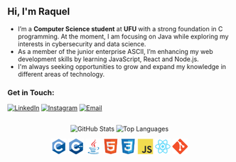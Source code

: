 ## Hi, I'm Raquel

- I’m a **Computer Science student** at **UFU** with a strong foundation in C programming. At the moment, I am focusing on Java while exploring my interests in cybersecurity and data science.
- As a member of the junior enterprise ASCII, I’m enhancing my web development skills by learning JavaScript, React and Node.js.
- I'm always seeking opportunities to grow and expand my knowledge in different areas of technology.

### **Get in Touch:**
[![LinkedIn](https://img.shields.io/badge/LinkedIn-%230A66C2?&style=for-the-badge&logo=linkedin&logoColor=white)](https://www.linkedin.com/in/emillenee)
[![Instagram](https://img.shields.io/badge/Instagram-%23E4405F?&style=for-the-badge&logo=instagram&logoColor=white)](https://www.instagram.com/emillene_/)
[![Email](https://img.shields.io/badge/Email-%23D14836?&style=for-the-badge&logo=gmail&logoColor=white)](mailto:sxemillene@gmail.com)

##

##

<p align="center">
  <img src="https://github-readme-stats.vercel.app/api?username=emillenee&show_icons=true&theme=github_dark" alt="GitHub Stats" height="150" />
  <img src="https://github-readme-stats.vercel.app/api/top-langs/?username=emillenee&layout=compact&theme=github_dark&card_width=350" alt="Top Languages" height="150" />
</p>

<p align="center">
  <img src="https://raw.githubusercontent.com/devicons/devicon/master/icons/c/c-original.svg" alt="C" width="35"/>
  <img src="https://raw.githubusercontent.com/devicons/devicon/master/icons/cplusplus/cplusplus-original.svg" alt="C++" width="35"/>
  <img src="https://raw.githubusercontent.com/devicons/devicon/master/icons/java/java-original.svg" alt="Java" width="35"/>
  <img src="https://raw.githubusercontent.com/devicons/devicon/master/icons/html5/html5-original.svg" alt="HTML5" width="35"/>
  <img src="https://raw.githubusercontent.com/devicons/devicon/master/icons/css3/css3-original.svg" alt="CSS3" width="35"/>
  <img src="https://raw.githubusercontent.com/devicons/devicon/master/icons/javascript/javascript-original.svg" alt="JavaScript" width="35"/>
  <img src="https://raw.githubusercontent.com/devicons/devicon/master/icons/react/react-original.svg" alt="React" width="35"/>
  <img src="https://raw.githubusercontent.com/devicons/devicon/master/icons/git/git-original.svg" alt="Git" width="35"/>
</p>
